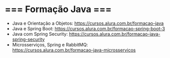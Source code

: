 # === Formação Java ===

- Java e Orientação a Objetos: https://cursos.alura.com.br/formacao-java
- Java e Spring Boot: https://cursos.alura.com.br/formacao-spring-boot-3
- Java com Spring Security: https://cursos.alura.com.br/formacao-java-spring-security
- Microsserviços, Spring e RabbitMQ: https://cursos.alura.com.br/formacao-java-microsservicos
